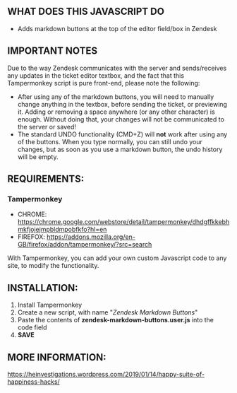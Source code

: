 ## WHAT DOES THIS JAVASCRIPT DO

- Adds markdown buttons at the top of the editor field/box in Zendesk

## IMPORTANT NOTES
Due to the way Zendesk communicates with the server and sends/receives any updates in the ticket editor textbox, and the fact that this Tampermonkey script is pure front-end, please note the following:

- After using any of the markdown buttons, you will need to manually change anything in the textbox, before sending the ticket, or previewing it. Adding or removing a space anywhere (or any other character) is enough. Without doing that, your changes will not be communicated to the server or saved!
- The standard UNDO functionality (CMD+Z) will **not** work after using any of the buttons. When you type normally, you can still undo your changes, but as soon as you use a markdown button, the undo history will be empty.

## REQUIREMENTS:

### Tampermonkey
- CHROME: https://chrome.google.com/webstore/detail/tampermonkey/dhdgffkkebhmkfjojejmpbldmpobfkfo?hl=en
- FIREFOX: https://addons.mozilla.org/en-GB/firefox/addon/tampermonkey/?src=search

With Tampermonkey, you can add your own custom Javascript code to any site, to modify the functionality.


## INSTALLATION:

1. Install Tampermonkey
2. Create a new script, with name "_Zendesk Markdown Buttons_"
3. Paste the contents of **zendesk-markdown-buttons.user.js** into the code field
4. **SAVE**

## MORE INFORMATION:
https://heinvestigations.wordpress.com/2019/01/14/happy-suite-of-happiness-hacks/
